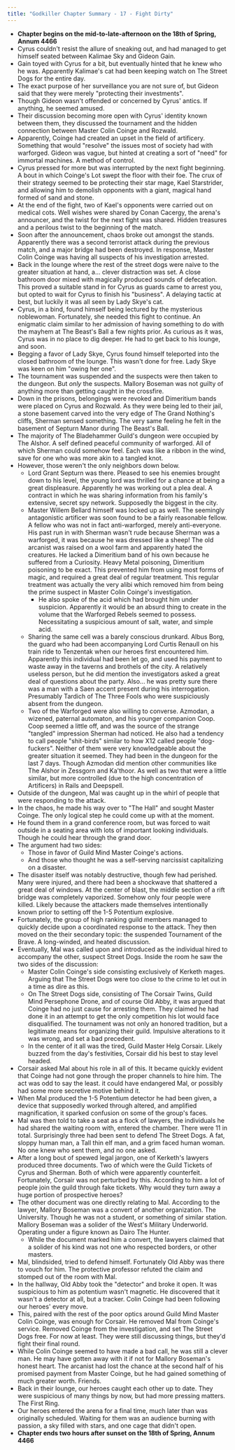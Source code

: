 ```yaml
---
title: "Godkiller Chapter Summary - 17 - Fight Dirty"
---
```

- **Chapter begins on the mid-to-late-afternoon on the 18th of Spring, Annum 4466**
- Cyrus couldn't resist the allure of sneaking out, and had managed to get himself seated between Kalimae Sky and Gideon Gain.
- Gain toyed with Cyrus for a bit, but eventually hinted that he knew who he was. Apparently Kalimae's cat had been keeping watch on The Street Dogs for the entire day.
- The exact purpose of her surveillance you are not sure of, but Gideon said that they were merely "protecting their investments".
- Though Gideon wasn't offended or concerned by Cyrus' antics. If anything, he seemed amused.
- Their discussion becoming more open with Cyrus' identity known between them, they discussed the tournament and the hidden connection between Master Colin Coinge and Rozwald.
- Apparently, Coinge had created an upset in the field of artificery. Something that would "resolve" the issues most of society had with warforged. Gideon was vague, but hinted at creating a sort of "need" for immortal machines. A method of control.
- Cyrus pressed for more but was interrupted by the next fight beginning. A bout in which Coinge's Lot swept the floor with their foe. The crux of their strategy seemed to be protecting their star mage, Kael Starstrider, and allowing him to demolish opponents with a giant, magical hand formed of sand and stone.
- At the end of the fight, two of Kael's opponents were carried out on medical cots. Well wishes were shared by Conan Cacergy, the arena's announcer, and the twist for the next fight was shared. Hidden treasures and a perilous twist to the beginning of the match.
- Soon after the announcement, chaos broke out amongst the stands. Apparently there was a second terrorist attack during the previous match, and a major bridge had been destroyed. In response, Master Colin Coinge was having all suspects of his investigation arrested.
- Back in the lounge where the rest of the street dogs were naive to the greater situation at hand, a... clever distraction was set. A close bathroom door mixed with magically produced sounds of defecation. This proved a suitable stand in for Cyrus as guards came to arrest you, but opted to wait for Cyrus to finish his "business". A delaying tactic at best, but luckily it was all seen by Lady Skye's cat.
- Cyrus, in a bind, found himself being lectured by the mysterious noblewoman. Fortunately, she needed this fight to continue. An enigmatic claim similar to her admission of having something to do with the mayhem at The Beast's Ball a few nights prior. As curious as it was, Cyrus was in no place to dig deeper. He had to get back to his lounge, and soon.
- Begging a favor of Lady Skye, Cyrus found himself teleported into the closed bathroom of the lounge. This wasn't done for free. Lady Skye was keen on him "owing her one".
- The tournament was suspended and the suspects were then taken to the dungeon. But *only* the suspects. Mallory Boseman was not guilty of anything more than getting caught in the crossfire.
- Down in the prisons, belongings were revoked and Dimeritium bands were placed on Cyrus and Rozwald. As they were being led to their jail, a stone basement carved into the very edge of The Grand Nothing's cliffs, Sherman sensed something. The very same feeling he felt in the basement of Septurn Manor during The Beast's Ball.
- The majority of The Bladehammer Guild's dungeon were occupied by The Alshor. A self defined peaceful community of warforged. All of which Sherman could somehow feel. Each was like a ribbon in the wind, save for one who was more akin to a tangled knot.
- However, those weren't the only neighbors down below.
	- Lord Grant Septurn was there. Pleased to see his enemies brought down to his level, the young lord was thrilled for a chance at being a great displeasure. Apparently he was working out a plea deal. A contract in which he was sharing information from his family's extensive, secret spy network. Supposedly the biggest in the city.
	- Master Willem Bellard himself was locked up as well. The seemingly antagonistic artificer was soon found to be a fairly reasonable fellow. A fellow who was not in fact anti-warforged, merely anti-everyone. His past run in with Sherman wasn't rude because Sherman was a warforged, it was because he was dressed like a sheep! The old arcanist was raised on a wool farm and apparently hated the creatures. He lacked a Dimeritium band of his own because he suffered from a Curiosity. Heavy Metal poisoning, Dimeritium poisoning to be exact. This prevented him from using most forms of magic, and required a great deal of regular treatment. This regular treatment was actually the very alibi which removed him from being the prime suspect in Master Colin Coinge's investigation.
		- He also spoke of the acid which had brought him under suspicion. Apparently it would be an absurd thing to create in the volume that the Warforged Rebels seemed to possess. Necessitating a suspicious amount of salt, water, and simple acid.
	- Sharing the same cell was a barely conscious drunkard. Albus Borg, the guard who had been accompanying Lord Curtis Renaull on his train ride to Tenzentak when our heroes first encountered him. Apparently this individual had been let go, and used his payment to waste away in the taverns and brothels of the city. A relatively useless person, but he did mention the investigators asked a great deal of questions about the party. Also... he was pretty sure there was a man with a Saen accent present during his interrogation. Presumably Tardich of The Three Fools who were suspiciously absent from the dungeon.
	- Two of the Warforged were also willing to converse. Azmodan, a wizened, paternal automaton, and his younger companion Coop. Coop seemed a little off, and was the source of the strange "tangled" impression Sherman had noticed. He also had a tendency to call people "shit-birds" similar to how X12 called people "dog-fuckers". Neither of them were very knowledgeable about the greater situation it seemed. They had been in the dungeon for the last 7 days. Though Azmodan did mention other communities like The Alshor in Zessgorn and Ka'thoor. As well as two that were a little similar, but more controlled (due to the high concentration of Artificers) in Rails and Deepspell. 
- Outside of the dungeon, Mal was caught up in the whirl of people that were responding to the attack.
- In the chaos, he made his way over to "The Hall" and sought Master Coinge. The only logical step he could come up with at the moment.
- He found them in a grand conference room, but was forced to wait outside in a seating area with lots of important looking individuals. Though he could hear through the grand door.
- The argument had two sides:
	- Those in favor of Guild Mind Master Coinge's actions.
	- And those who thought he was a self-serving narcissist capitalizing on a disaster.
- The disaster itself was notably destructive, though few had perished. Many were injured, and there had been a shockwave that shattered a great deal of windows. At the center of blast, the middle section of a rift bridge was completely vaporized. Somehow only four people were killed. Likely because the attackers made themselves intentionally known prior to setting off the 1-5 Potentium explosive.
- Fortunately, the group of high ranking guild members managed to quickly decide upon a coordinated response to the attack. They then moved on the their secondary topic: the suspended Tournament of the Brave. A long-winded, and heated discussion.
- Eventually, Mal was called upon and introduced as the individual hired to accompany the other, suspect Street Dogs. Inside the room he saw the two sides of the discussion:
	- Master Colin Coinge's side consisting exclusively of Kerketh mages. Arguing that The Street Dogs were too close to the crime to let out in a time as dire as this.
	- On The Street Dogs side, consisting of The Corsair Twins, Guild Mind Persephone Drone, and of course Old Abby, it was argued that Coinge had no just cause for arresting them. They claimed he had done it in an attempt to get the only competition his lot would face disqualified. The tournament was not only an honored tradition, but a legitimate means for organizing their guild. Impulsive alterations to it was wrong, and set a bad precedent.
	- In the center of it all was the tired, Guild Master Helg Corsair. Likely buzzed from the day's festivities, Corsair did his best to stay level headed.
- Corsair asked Mal about his role in all of this. It became quickly evident that Coinge had not gone through the proper channels to hire him. The act was odd to say the least. it could have endangered Mal, or possibly had some more secretive motive behind it.
- When Mal produced the 1-5 Potentium detector he had been given, a device that supposedly worked through altered, and amplified magnification, it sparked confusion on some of the group's faces.
- Mal was then told to take a seat as a flock of lawyers, the individuals he had shared the waiting room with, entered the chamber. There were 11 in total. Surprisingly three had been sent to defend The Street Dogs. A fat, sloppy human man, a Tall thin elf man, and a grim faced human woman. No one knew who sent them, and no one asked.
- After a long bout of spewed legal jargon, one of Kerketh's lawyers produced three documents. Two of which were the Guild Tickets of Cyrus and Sherman. Both of which were apparently counterfeit. Fortunately, Corsair was not perturbed by this. According to him a lot of people join the guild through fake tickets. Why would they turn away a huge portion of prospective heroes?
- The other document was one directly relating to Mal. According to the lawyer, Mallory Boseman was a convert of another organization. The University. Though he was not a student, or something of similar station. Mallory Boseman was a solider of the West's Military Underworld. Operating under a figure known as Dairo The Hunter. 
	- While the document marked him a convert, the lawyers claimed that a solider of his kind was not one who respected borders, or other masters.
- Mal, blindsided, tried to defend himself. Fortunately Old Abby was there to vouch for him. The protective professor refuted the claim and stomped out of the room with Mal.
- In the hallway, Old Abby took the "detector" and broke it open. It was suspicious to him as potentium wasn't magnetic. He discovered that it wasn't a detector at all, but a tracker. Colin Coinge had been following our heroes' every move.
- This, paired with the rest of the poor optics around Guild Mind Master Colin Coinge, was enough for Corsair. He removed Mal from Coinge's service. Removed Coinge from the investigation, and set The Street Dogs free. For now at least. They were still discussing things, but they'd fight their final round.
- While Colin Coinge seemed to have made a bad call, he was still a clever man. He may have gotten away with it if not for Mallory Boseman's honest heart. The arcanist had lost the chance at the second half of his promised payment from Master Coinge, but he had gained something of much greater worth. Friends.
- Back in their lounge, our heroes caught each other up to date. They were suspicious of many things by now, but had more pressing matters. The First Ring.
- Our heroes entered the arena for a final time, much later than was originally scheduled. Waiting for them was an audience burning with passion, a sky filled with stars, and one cage that didn't open.
- **Chapter ends two hours after sunset on the 18th of Spring, Annum 4466**
